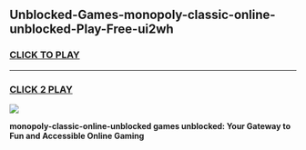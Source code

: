 
## Unblocked-Games-monopoly-classic-online-unblocked-Play-Free-ui2wh
<h3>
<a href="https://premium76.site?title=monopoly-classic-online-unblocked&ref=21A">CLICK TO PLAY</a></h3>
<hr>

<h3>
<a href="https://premium76.site?title=monopoly-classic-online-unblocked&ref=21A">CLICK 2 PLAY</a>
  
</h3>

<a href="https://premium76.site?title=monopoly-classic-online-unblocked&ref=21A"><img src="https://clearcache.store/games.png"></a>


**monopoly-classic-online-unblocked games unblocked: Your Gateway to Fun and Accessible Online Gaming**
